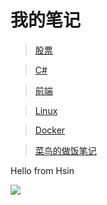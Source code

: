 # 我的笔记

> [股票](/股票/一/第1章.md)

> [C#](/笔记/C%23/常用代码.md)

> [前端](/笔记/前端/CommonJs和ES.md)

> [Linux](/笔记/Linux/常用指令.md)

> [Docker](/笔记/Docker/常用配置.md)

> [菜鸟的做饭笔记](/做饭/饭.md)

Hello from Hsin

![](_static/bg.png)
